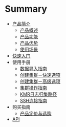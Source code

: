 # Summary

* [产品简介](README.md)
   * [产品概述](chan_pin_gai_shu.md)
   * [产品功能](chan_pin_gong_neng.md)
   * [产品优势](chan_pin_you_shi.md)
   * [使用场景](shi_yong_chang_jing.md)
* [快速入门](chapter1.md)
* 使用手册
   * [数据导入指南](shu_ju_dao_ru_zhi_nan.md)
   * [创建集群－快速选项](chuang_jian_ji_qun.md)
   * [创建集群－高级选项](chuangjian_ji_qun_gao_ji_xuan_xiang_md.md)
   * [集群操作指南](ji_qun_cao_zuo_zhi_nan.md)
   * [KMR日志归集路径](kmrri_zhi_gui_ji_lu_jing.md)
   * [SSH连接指南](sshlian_jie_zhi_nan.md)
* 购买指南
   * [产品定价与选购](chan_pin_ding_jia_yu_xuan_gou.md)
* [API](api.md)

